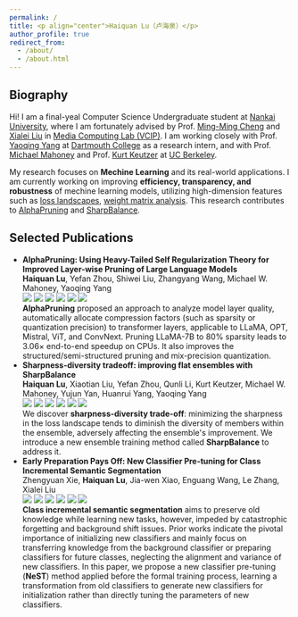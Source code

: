 ```yaml
---
permalink: /
title: <p align="center">Haiquan Lu（卢海泉）</p>
author_profile: true
redirect_from: 
  - /about/
  - /about.html
---
```

  
Biography
------
Hi! I am a final-yeal Computer Science Undergraduate student at [Nankai University](https://www.nankai.edu.cn/main.htm), where I am fortunately advised by Prof. [Ming-Ming Cheng](https://mmcheng.net/cmm/comment-page-1/) and [Xialei Liu](https://mmcheng.net/xliu/) in [Media Computing Lab (VCIP)](https://mmcheng.net). I am working closely with Prof. [Yaoqing Yang](https://sites.google.com/site/yangyaoqingcmu/) at [Dartmouth College](https://home.dartmouth.edu) as a research intern, and with Prof. [Michael Mahoney](https://nicholas.carlini.com) and Prof. [Kurt Keutzer](https://people.eecs.berkeley.edu/~keutzer/) at [UC Berkeley](https://www.berkeley.edu).

My research focuses on **Mechine Learning** and its real-world applications. I am currently working on improving **efficiency, transparency, and robustness** of mechine learning models, utilizing high-dimension features such as [loss landscapes](https://sites.google.com/view/hidimlearning23/home?authuser=0), [weight matrix analysis](https://sites.google.com/view/heavy-tails-ml-2023). This research contributes to [AlphaPruning](https://arxiv.org/pdf/2410.10912) and [SharpBalance](https://arxiv.org/pdf/2407.12996).


Selected Publications
------
+ **AlphaPruning: Using Heavy-Tailed Self Regularization Theory for Improved Layer-wise Pruning of Large Language Models** <br/> **Haiquan Lu**, Yefan Zhou, Shiwei Liu, Zhangyang Wang, Michael W. Mahoney, Yaoqing Yang <br/> [![](https://img.shields.io/badge/NeurIPS-2024-e1dd72)](https://openreview.net/forum?id=fHq4x2YXVv&referrer=%5BAuthor%20Console%5D(%2Fgroup%3Fid%3DNeurIPS.cc%2F2024%2FConference%2FAuthors%23your-submissions)) [![](https://img.shields.io/badge/Paper-a8c66c)](https://www.arxiv.org/pdf/2410.10912) [![](https://img.shields.io/badge/Website-097770)](https://neurips.cc/virtual/2024/poster/94217) [![](https://img.shields.io/badge/Poster-1b6535)](https://neurips.cc/media/PosterPDFs/NeurIPS%202024/94217.png?t=1733538065.8645315) [![](https://img.shields.io/badge/Slides-f47a60)](https://docs.google.com/presentation/d/1LZlIC7l2Ysod0SVQb9xi0PU0FZC23sBQBzULLXIFo7U/edit?usp=sharing) [![](https://img.shields.io/badge/Code-4d5198)](https://github.com/haiquanlu/AlphaPruning) <br/> **AlphaPruning** proposed an approach to analyze model layer quality, automatically allocate compression factors (such as sparsity or quantization precision) to transformer layers, applicable to LLaMA, OPT, Mistral, ViT, and ConvNext. Pruning LLaMA-7B to 80% sparsity leads to 3.06× end-to-end speedup on CPUs. It
also improves the structured/semi-structured pruning and mix-precision quantization.
+ **Sharpness-diversity tradeoff: improving flat ensembles with SharpBalance** <br/> **Haiquan Lu**, Xiaotian Liu, Yefan Zhou, Qunli Li, Kurt Keutzer, Michael W. Mahoney, Yujun Yan, Huanrui Yang, Yaoqing Yang <br/> [![](https://img.shields.io/badge/NeurIPS-2024-e1dd72)](https://openreview.net/forum?id=wJaCsnT9UE&referrer=%5BAuthor%20Console%5D(%2Fgroup%3Fid%3DNeurIPS.cc%2F2024%2FConference%2FAuthors%23your-submissions)) [![](https://img.shields.io/badge/Paper-a8c66c)](https://arxiv.org/pdf/2407.12996) [![](https://img.shields.io/badge/Website-097770)](https://neurips.cc/virtual/2024/poster/93160) [![](https://img.shields.io/badge/Poster-1b6535)](https://neurips.cc/media/PosterPDFs/NeurIPS%202024/93160.png?t=1733545349.459817) [![](https://img.shields.io/badge/Slides-f47a60)](https://docs.google.com/presentation/d/1o2clZCjMDsPlr3bIy14wSojsx0lMR71OpLNk5yhWIc8/edit?usp=sharing) [![](https://img.shields.io/badge/Code-4d5198)](https://github.com/haiquanlu/SharpBalance) <br/> We discover **sharpness-diversity trade-off**: minimizing the sharpness in the loss landscape tends to diminish the diversity of members within the ensemble, adversely affecting the ensemble's improvement. We introduce a new ensemble training method called **SharpBalance** to address it.
+ **Early Preparation Pays Off: New Classifier Pre-tuning for Class Incremental Semantic Segmentation** <br/> Zhengyuan Xie, **Haiquan Lu**, Jia-wen Xiao, Enguang Wang, Le Zhang, Xialei Liu <br/> [![](https://img.shields.io/badge/ECCV-2024-e1dd72)](https://www.ecva.net/papers/eccv_2024/papers_ECCV/papers/03745.pdf) [![](https://img.shields.io/badge/Paper-a8c66c)](https://arxiv.org/pdf/2407.14142) [![](https://img.shields.io/badge/Website-097770)](https://eccv.ecva.net/virtual/2024/poster/414) [![](https://img.shields.io/badge/Poster-1b6535)](https://neurips.cc/media/PosterPDFs/NeurIPS%202024/93160.png?t=1733545349.459817) [![](https://img.shields.io/badge/Vedio-f47a60)](https://youtu.be/-KH5ZiOyKrI) [![](https://img.shields.io/badge/Code-4d5198)](https://github.com/zhengyuan-xie/ECCV24_NeST) <br/> **Class incremental semantic segmentation** aims to preserve old knowledge while learning new tasks, however, impeded by catastrophic forgetting and background shift issues. Prior works indicate the pivotal importance of initializing new classifiers and mainly focus on transferring knowledge from the background classifier or preparing classifiers for future classes, neglecting the alignment and variance of new classifiers. In this paper, we propose a new classifier pre-tuning (**NeST**) method applied before the formal training process, learning a transformation from old classifiers to generate new classifiers for initialization rather than directly tuning the parameters of new classifiers.

<div style="height: 100px;"></div>

<script type="text/javascript" id="clstr_globe" src="//clustrmaps.com/globe.js?d=RDdNMEkPYOvHnn4Mr-0kAnakB8Z_o6113sJcvEWqA_4"></script>

